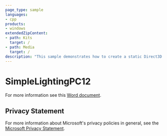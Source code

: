 ```yaml
---
page_type: sample
languages:
- cpp
products:
- windows
extendedZipContent:
- path: Kits
  target: /
- path: Media
  target: /
description: "This sample demonstrates how to create a static Direct3D 12 vertex, index, and constant buffer to draw indexed geometry lit by using static and dynamic Lambertian lighting."
---
```


# SimpleLightingPC12

For more information see this [Word document](https://github.com/microsoft/Xbox-ATG-Samples/blob/master/PCSamples/IntroGraphics/SimpleLightingPC12/Readme.docx).

## Privacy Statement

For more information about Microsoft's privacy policies in general, see the [Microsoft Privacy Statement](https://privacy.microsoft.com/privacystatement/).
